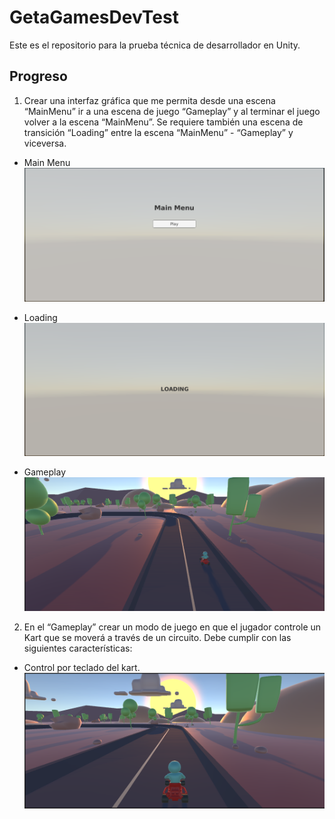 # GetaGamesDevTest
Este es el repositorio para la prueba técnica de desarrollador en Unity.

## Progreso
 1.  Crear una interfaz gráfica que me permita desde una escena “MainMenu” ir
     a una escena de juego “Gameplay” y al terminar el juego volver a la
     escena “MainMenu”. Se
     requiere
     también
     una
     escena
     de
     transición “Loading” entre la escena “MainMenu” - “Gameplay” y viceversa.
     
* Main Menu
![Main Menu image](Images/MainMenu.png)
  
* Loading
![Loading image](Images/Loading.png)

* Gameplay 
![Gameplay Image](Images/Gameplay.png)
  
2. En el “Gameplay” crear un modo de juego en que el jugador controle un Kart
   que se moverá a través de un circuito. Debe cumplir con las
   siguientes características:
   
* Control por teclado del kart.
![Fixed Camera in Kart Move](Images/FixedCamera.png)
